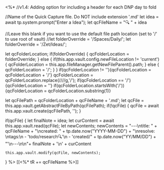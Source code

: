 <%*
//v1.4: Adding option for including a header for each DNP day to fold

//Name of the Quick Capture file. Do NOT include extension '.md'
let idea = await tp.system.prompt("Enter a Idea");
let qcFileName = "🔍 " + idea

//Leave this blank if you want to use the default file path location (set to '/' to use root of vault)
//let folderOverride = '/Spaces/Daily/';
let folderOverride = '/Zet/Ideas/';

let qcFolderLocation;
if(folderOverride) {
    qcFolderLocation = folderOverride;
} else {
    if(this.app.vault.config.newFileLocation != 'current') {
        qcFolderLocation = this.app.fileManager.getNewFileParent().path;
    } else {
        qcFolderLocation = '/';
    }
}
if(qcFolderLocation != ''){qcFolderLocation = qcFolderLocation + '/'}
qcFolderLocation = qcFolderLocation.replace(/\/\//g,'/');
if(qcFolderLocation == '/'){qcFolderLocation = ''}
if(qcFolderLocation.startsWith('/')){qcFolderLocation = qcFolderLocation.substring(1)}

let qcFilePath = qcFolderLocation + qcFileName + '.md';
let qcFile = this.app.vault.getAbstractFileByPath(qcFilePath);
if(!qcFile) {
    qcFile = await this.app.vault.create(qcFilePath, '');
}

if(qcFile) {
    let finalNote = idea;
    let curContent = await this.app.vault.read(qcFile);
    let newContents;
    newContents = "---\ntitle: " + qcFileName + "\ncreated: " + tp.date.now("YYYY-MM-DD") + "\nresolve: \ntags:\n  - 'todo/research🔍'\n  - 'created/" + tp.date.now("YY/MM/DD") + "'\n---\n\n"+ finalNote + '\n' + curContent

    this.app.vault.modify(qcFile, newContents);
}
%>
[[<%* tR += qcFileName %>]]